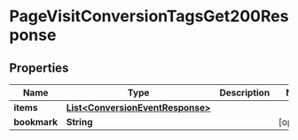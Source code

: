 

# PageVisitConversionTagsGet200Response


## Properties

| Name | Type | Description | Notes |
|------------ | ------------- | ------------- | -------------|
|**items** | [**List&lt;ConversionEventResponse&gt;**](ConversionEventResponse.md) |  |  |
|**bookmark** | **String** |  |  [optional] |



